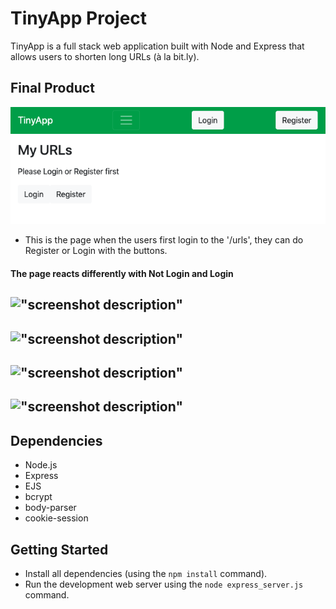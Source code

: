 # TinyApp Project

TinyApp is a full stack web application built with Node and Express that allows users to shorten long URLs (à la bit.ly).

## Final Product

!["The urls page img with Login and Register buttons"](/docs/urls.png "urls page")
- This is the page when the users first login to the '/urls', they can do Register or Login with the buttons.

#### The page reacts differently with Not Login and Login
!["screenshot description"](#)
- 

!["screenshot description"](#)
- 

!["screenshot description"](#)
- 

!["screenshot description"](#)
- 

## Dependencies

- Node.js
- Express
- EJS
- bcrypt
- body-parser
- cookie-session

## Getting Started

- Install all dependencies (using the `npm install` command).
- Run the development web server using the `node express_server.js` command.